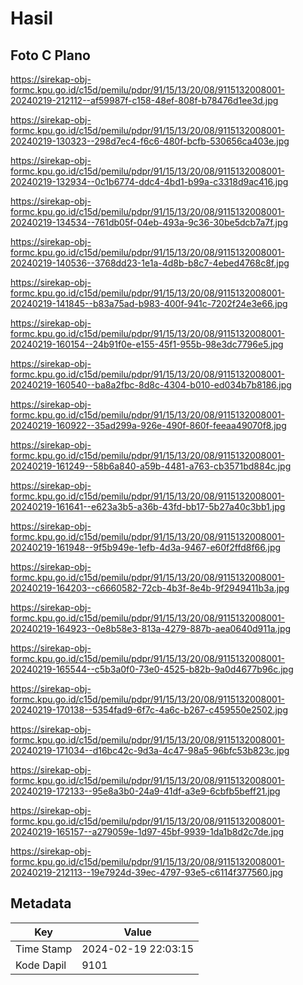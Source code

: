 # Hasil

## Foto C Plano

https://sirekap-obj-formc.kpu.go.id/c15d/pemilu/pdpr/91/15/13/20/08/9115132008001-20240219-212112--af59987f-c158-48ef-808f-b78476d1ee3d.jpg

https://sirekap-obj-formc.kpu.go.id/c15d/pemilu/pdpr/91/15/13/20/08/9115132008001-20240219-130323--298d7ec4-f6c6-480f-bcfb-530656ca403e.jpg

https://sirekap-obj-formc.kpu.go.id/c15d/pemilu/pdpr/91/15/13/20/08/9115132008001-20240219-132934--0c1b6774-ddc4-4bd1-b99a-c3318d9ac416.jpg

https://sirekap-obj-formc.kpu.go.id/c15d/pemilu/pdpr/91/15/13/20/08/9115132008001-20240219-134534--761db05f-04eb-493a-9c36-30be5dcb7a7f.jpg

https://sirekap-obj-formc.kpu.go.id/c15d/pemilu/pdpr/91/15/13/20/08/9115132008001-20240219-140536--3768dd23-1e1a-4d8b-b8c7-4ebed4768c8f.jpg

https://sirekap-obj-formc.kpu.go.id/c15d/pemilu/pdpr/91/15/13/20/08/9115132008001-20240219-141845--b83a75ad-b983-400f-941c-7202f24e3e66.jpg

https://sirekap-obj-formc.kpu.go.id/c15d/pemilu/pdpr/91/15/13/20/08/9115132008001-20240219-160154--24b91f0e-e155-45f1-955b-98e3dc7796e5.jpg

https://sirekap-obj-formc.kpu.go.id/c15d/pemilu/pdpr/91/15/13/20/08/9115132008001-20240219-160540--ba8a2fbc-8d8c-4304-b010-ed034b7b8186.jpg

https://sirekap-obj-formc.kpu.go.id/c15d/pemilu/pdpr/91/15/13/20/08/9115132008001-20240219-160922--35ad299a-926e-490f-860f-feeaa49070f8.jpg

https://sirekap-obj-formc.kpu.go.id/c15d/pemilu/pdpr/91/15/13/20/08/9115132008001-20240219-161249--58b6a840-a59b-4481-a763-cb3571bd884c.jpg

https://sirekap-obj-formc.kpu.go.id/c15d/pemilu/pdpr/91/15/13/20/08/9115132008001-20240219-161641--e623a3b5-a36b-43fd-bb17-5b27a40c3bb1.jpg

https://sirekap-obj-formc.kpu.go.id/c15d/pemilu/pdpr/91/15/13/20/08/9115132008001-20240219-161948--9f5b949e-1efb-4d3a-9467-e60f2ffd8f66.jpg

https://sirekap-obj-formc.kpu.go.id/c15d/pemilu/pdpr/91/15/13/20/08/9115132008001-20240219-164203--c6660582-72cb-4b3f-8e4b-9f2949411b3a.jpg

https://sirekap-obj-formc.kpu.go.id/c15d/pemilu/pdpr/91/15/13/20/08/9115132008001-20240219-164923--0e8b58e3-813a-4279-887b-aea0640d911a.jpg

https://sirekap-obj-formc.kpu.go.id/c15d/pemilu/pdpr/91/15/13/20/08/9115132008001-20240219-165544--c5b3a0f0-73e0-4525-b82b-9a0d4677b96c.jpg

https://sirekap-obj-formc.kpu.go.id/c15d/pemilu/pdpr/91/15/13/20/08/9115132008001-20240219-170138--5354fad9-6f7c-4a6c-b267-c459550e2502.jpg

https://sirekap-obj-formc.kpu.go.id/c15d/pemilu/pdpr/91/15/13/20/08/9115132008001-20240219-171034--d16bc42c-9d3a-4c47-98a5-96bfc53b823c.jpg

https://sirekap-obj-formc.kpu.go.id/c15d/pemilu/pdpr/91/15/13/20/08/9115132008001-20240219-172133--95e8a3b0-24a9-41df-a3e9-6cbfb5beff21.jpg

https://sirekap-obj-formc.kpu.go.id/c15d/pemilu/pdpr/91/15/13/20/08/9115132008001-20240219-165157--a279059e-1d97-45bf-9939-1da1b8d2c7de.jpg

https://sirekap-obj-formc.kpu.go.id/c15d/pemilu/pdpr/91/15/13/20/08/9115132008001-20240219-212113--19e7924d-39ec-4797-93e5-c6114f377560.jpg


## Metadata

| Key        | Value               |
| ---------- | ------------------- |
| Time Stamp | 2024-02-19 22:03:15 |
| Kode Dapil | 9101                |




